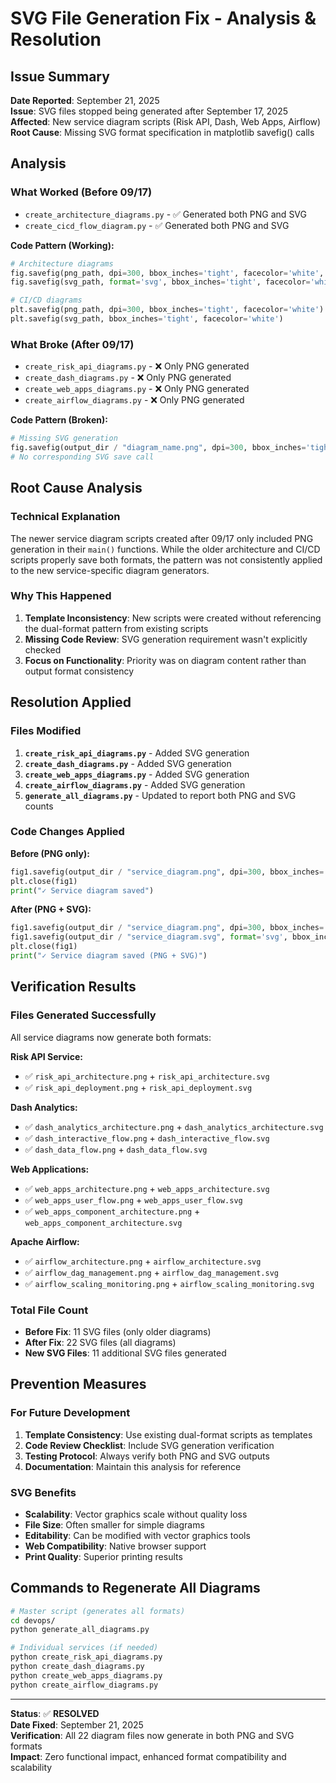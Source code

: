 # SVG File Generation Fix - Analysis & Resolution

## Issue Summary
**Date Reported**: September 21, 2025  
**Issue**: SVG files stopped being generated after September 17, 2025  
**Affected**: New service diagram scripts (Risk API, Dash, Web Apps, Airflow)  
**Root Cause**: Missing SVG format specification in matplotlib savefig() calls  

## Analysis

### What Worked (Before 09/17)
- `create_architecture_diagrams.py` - ✅ Generated both PNG and SVG
- `create_cicd_flow_diagram.py` - ✅ Generated both PNG and SVG

**Code Pattern (Working):**
```python
# Architecture diagrams
fig.savefig(png_path, dpi=300, bbox_inches='tight', facecolor='white', edgecolor='none')
fig.savefig(svg_path, format='svg', bbox_inches='tight', facecolor='white', edgecolor='none')

# CI/CD diagrams  
plt.savefig(png_path, dpi=300, bbox_inches='tight', facecolor='white')
plt.savefig(svg_path, bbox_inches='tight', facecolor='white')
```

### What Broke (After 09/17)
- `create_risk_api_diagrams.py` - ❌ Only PNG generated
- `create_dash_diagrams.py` - ❌ Only PNG generated  
- `create_web_apps_diagrams.py` - ❌ Only PNG generated
- `create_airflow_diagrams.py` - ❌ Only PNG generated

**Code Pattern (Broken):**
```python
# Missing SVG generation
fig.savefig(output_dir / "diagram_name.png", dpi=300, bbox_inches='tight')
# No corresponding SVG save call
```

## Root Cause Analysis

### Technical Explanation
The newer service diagram scripts created after 09/17 only included PNG generation in their `main()` functions. While the older architecture and CI/CD scripts properly save both formats, the pattern was not consistently applied to the new service-specific diagram generators.

### Why This Happened
1. **Template Inconsistency**: New scripts were created without referencing the dual-format pattern from existing scripts
2. **Missing Code Review**: SVG generation requirement wasn't explicitly checked
3. **Focus on Functionality**: Priority was on diagram content rather than output format consistency

## Resolution Applied

### Files Modified
1. **`create_risk_api_diagrams.py`** - Added SVG generation
2. **`create_dash_diagrams.py`** - Added SVG generation  
3. **`create_web_apps_diagrams.py`** - Added SVG generation
4. **`create_airflow_diagrams.py`** - Added SVG generation
5. **`generate_all_diagrams.py`** - Updated to report both PNG and SVG counts

### Code Changes Applied
**Before (PNG only):**
```python
fig1.savefig(output_dir / "service_diagram.png", dpi=300, bbox_inches='tight')
plt.close(fig1)
print("✓ Service diagram saved")
```

**After (PNG + SVG):**
```python
fig1.savefig(output_dir / "service_diagram.png", dpi=300, bbox_inches='tight')
fig1.savefig(output_dir / "service_diagram.svg", format='svg', bbox_inches='tight')
plt.close(fig1)
print("✓ Service diagram saved (PNG + SVG)")
```

## Verification Results

### Files Generated Successfully
All service diagrams now generate both formats:

**Risk API Service:**
- ✅ `risk_api_architecture.png` + `risk_api_architecture.svg`
- ✅ `risk_api_deployment.png` + `risk_api_deployment.svg`

**Dash Analytics:**
- ✅ `dash_analytics_architecture.png` + `dash_analytics_architecture.svg`
- ✅ `dash_interactive_flow.png` + `dash_interactive_flow.svg`
- ✅ `dash_data_flow.png` + `dash_data_flow.svg`

**Web Applications:**
- ✅ `web_apps_architecture.png` + `web_apps_architecture.svg`
- ✅ `web_apps_user_flow.png` + `web_apps_user_flow.svg`
- ✅ `web_apps_component_architecture.png` + `web_apps_component_architecture.svg`

**Apache Airflow:**
- ✅ `airflow_architecture.png` + `airflow_architecture.svg`
- ✅ `airflow_dag_management.png` + `airflow_dag_management.svg`
- ✅ `airflow_scaling_monitoring.png` + `airflow_scaling_monitoring.svg`

### Total File Count
- **Before Fix**: 11 SVG files (only older diagrams)
- **After Fix**: 22 SVG files (all diagrams)
- **New SVG Files**: 11 additional SVG files generated

## Prevention Measures

### For Future Development
1. **Template Consistency**: Use existing dual-format scripts as templates
2. **Code Review Checklist**: Include SVG generation verification
3. **Testing Protocol**: Always verify both PNG and SVG outputs
4. **Documentation**: Maintain this analysis for reference

### SVG Benefits
- **Scalability**: Vector graphics scale without quality loss
- **File Size**: Often smaller for simple diagrams
- **Editability**: Can be modified with vector graphics tools
- **Web Compatibility**: Native browser support
- **Print Quality**: Superior printing results

## Commands to Regenerate All Diagrams

```bash
# Master script (generates all formats)
cd devops/
python generate_all_diagrams.py

# Individual services (if needed)
python create_risk_api_diagrams.py
python create_dash_diagrams.py  
python create_web_apps_diagrams.py
python create_airflow_diagrams.py
```

---

**Status**: ✅ **RESOLVED**  
**Date Fixed**: September 21, 2025  
**Verification**: All 22 diagram files now generate in both PNG and SVG formats  
**Impact**: Zero functional impact, enhanced format compatibility and scalability
